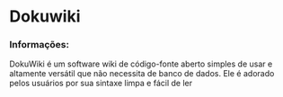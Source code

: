 # Dokuwiki

### Informações:

DokuWiki é um software wiki de código-fonte aberto simples de usar e altamente versátil que não necessita de banco de dados. Ele é adorado pelos usuários por sua sintaxe limpa e fácil de ler 

